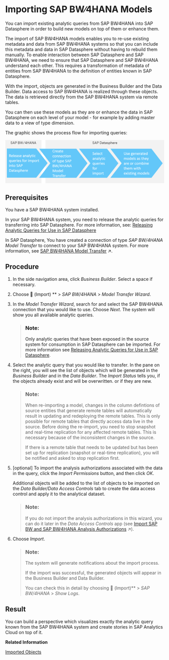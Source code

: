 <!-- loioa3d4a2f91bea4810ba8839ff73577dac -->

<link rel="stylesheet" type="text/css" href="../css/sap-icons.css"/>

# Importing SAP BW∕4HANA Models

You can import existing analytic queries from SAP BW∕4HANA into SAP Datasphere in order to build new models on top of them or enhance them.



The import of SAP BW∕4HANA models enables you to re-use existing metadata and data from SAP BW∕4HANA systems so that you can include this metadata and data in SAP Datasphere without having to rebuild them manually. To enable interaction between SAP Datasphere and SAP BW∕4HANA, we need to ensure that SAP Datasphere and SAP BW∕4HANA understand each other. This requires a transformation of metadata of entities from SAP BW∕4HANA to the definition of entities known in SAP Datasphere.

With the import, objects are generated in the Business Builder and the Data Builder. Data access to SAP BW∕4HANA is realized through these objects. The data is retrieved directly from the SAP BW∕4HANA system via remote tables.

You can then use these models as they are or enhance the data in SAP Datasphere on each level of your model - for example by adding master data to a view of type dimension.

The graphic shows the process flow for importing queries:

![First, you need to release queries for import, then you create a connection, then you select the queries, and finally you can use the generated models for further modeling.](images/DWC_-_BW4_Model_Import_bf4b951.png)



<a name="loioa3d4a2f91bea4810ba8839ff73577dac__section_epn_wpg_k4b"/>

## Prerequisites

You have a SAP BW∕4HANA system installed.

In your SAP BW∕4HANA system, you need to release the analytic queries for transferring into SAP Datasphere. For more information, see: [Releasing Analytic Queries for Use in SAP Datasphere](https://help.sap.com/viewer/107a6e8a38b74ede94c833ca3b7b6f51/2.0.7/en-US/cb1e79fc792b4737881b00c1685edc2a.html) 

In SAP Datasphere, You have created a connection of type *SAP BW/4HANA Model Transfer* to connect to your SAP BW∕4HANA system. For more information, see [SAP BW∕4HANA Model Transfer](https://help.sap.com/viewer/9f36ca35bc6145e4acdef6b4d852d560/internal/en-US/1caba954bc604e00bf8e82e383a46368.html "Use the connection to import analytic queries from SAP BW∕4HANA with their Composite Providers and InfoObjects.") :arrow_upper_right:.



<a name="loioa3d4a2f91bea4810ba8839ff73577dac__section_hc2_xpg_k4b"/>

## Procedure

1.  In the side navigation area, click *Business Builder*. Select a space if necessary.

2.  Choose <span class="FPA-icons"></span> \(Import\) ** \> *SAP BW/4HANA* \> *Model Transfer Wizard*.

3.  In the *Model Transfer Wizard*, search for and select the SAP BW∕4HANA connection that you would like to use. Choose *Next*. The system will show you all available analytic queries.

    > ### Note:  
    > Only analytic queries that have been exposed in the source system for consumption in SAP Datasphere can be imported. For more information see [Releasing Analytic Queries for Use in SAP Datasphere](https://help.sap.com/viewer/107a6e8a38b74ede94c833ca3b7b6f51/2.latest/en-US/cb1e79fc792b4737881b00c1685edc2a.html).

4.  Select the analytic query that you would like to transfer. In the pane on the right, you will see the list of objects which will be generated in the *Business Builder* and in the *Data Builder*. The *Import Status* tells you, if the objects already exist and will be overwritten. or if they are new.

    > ### Note:  
    > When re-importing a model, changes in the column defintions of source entities that generate remote tables will automatically result in updating and redeploying the remote tables. This is only possible for remote tables that directly access data live in the source. Before doing the re-import, you need to stop snapshot and real-time replication for any affected remote tables. This is necessary because of the inconsistent changes in the source.
    > 
    > If there is a remote table that needs to be updated but has been set up for replication \(snapshot or real-time replication\), you will be notified and asked to stop replication first.

5.  \[optional\] To import the analysis authorizations associated with the data in the query, click the *Import Permissions* button, and then click *OK*.

    Additional objects will be added to the list of objects to be imported on the *Data Builder/Data Access Controls* tab to create the data access control and apply it to the analytical dataset.

    > ### Note:  
    > If you do not import the analysis authorizations in this wizard, you can do it later in the *Data Access Controls* app \(see [Import SAP BW and SAP BW∕4HANA Analysis Authorizations](https://help.sap.com/viewer/9f36ca35bc6145e4acdef6b4d852d560/internal/en-US/f56e4271dc4943aa9f21223ce5c93873.html "You can import analysis authorizations defined in SAP BW and SAP BW∕4HANA systems into SAP Datasphere to provide row-level protection for data imported from these systems.") :arrow_upper_right:\).

6.  Choose *Import*.

    > ### Note:  
    > The system will generate notifications about the import process.
    > 
    > If the import was successful, the generated objects will appear in the Business Builder and Data Builder.
    > 
    > You can check this in detail by choosing <span class="FPA-icons"></span> \(Import\)** \> *SAP BW/4HANA* \> *Show Logs*.




<a name="loioa3d4a2f91bea4810ba8839ff73577dac__section_qcy_z5w_x4b"/>

## Result

You can build a perspective which visualizes exactly the analytic query known from the SAP BW∕4HANA system and create stories in SAP Analytics Cloud on top of it.

**Related Information**  


[Imported Objects](imported-objects-92c0a5e.md "")

